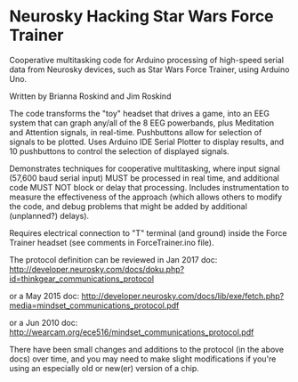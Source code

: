 # Neurosky Hacking Star Wars Force Trainer
Cooperative multitasking code for Arduino processing of
high-speed serial data from Neurosky devices, such
as Star Wars Force Trainer, using Arduino Uno.

Written by Brianna Roskind and Jim Roskind

The code transforms the "toy" headset that drives a game,
into an EEG system that can graph any/all of the 8 EEG 
powerbands, plus Meditation and Attention signals, in 
real-time. Pushbuttons allow for selection of signals to 
be plotted.  Uses Arduino IDE Serial Plotter to display 
results, and 10 pushbuttons to control the selection of 
displayed signals.

Demonstrates techniques for cooperative multitasking,
where input signal (57,600 baud serial input) MUST be
processed in real time, and additional code MUST NOT
block or delay that processing. Includes instrumentation
to measure the effectiveness of the approach (which
allows others to modify the code, and debug problems
that might be added by additional (unplanned?) delays).

Requires electrical connection to "T" terminal (and
ground) inside the Force Trainer headset (see comments
in ForceTrainer.ino file).

The protocol definition can be reviewed in Jan 2017 doc:
http://developer.neurosky.com/docs/doku.php?id=thinkgear_communications_protocol

or a May 2015 doc:
http://developer.neurosky.com/docs/lib/exe/fetch.php?media=mindset_communications_protocol.pdf

or a Jun 2010 doc:
http://wearcam.org/ece516/mindset_communications_protocol.pdf

There have been small changes and additions to the 
protocol (in the above docs) over time, and you may 
need to make slight modifications if you're using an 
especially old or new(er) version of a chip.
